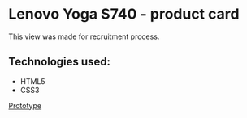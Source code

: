 # Lenovo Yoga S740 - product card
This view was made for recruitment process.

## Technologies used:
- HTML5
- CSS3

[Prototype](https://marvelapp.com/prototype/259afd6g/screen/72611141)

